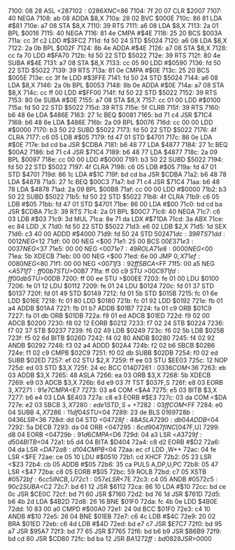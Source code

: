 7100: 08 28        ASL    <$28
7102: 02 86        XNC    <$86
7104: 7f 20 07     CLR    $2007
7107: 40           NEGA
7108: ab 08        ADDA   $8,X
710a: 28 02        BVC    $000E
710c: 86 81        LDA    #$81
710e: a7 08        STA    $8,X
7110: 39           RTS
7111: a6 08        LDA    $8,X
7113: 2a 01        BPL    $0016
7115: 40           NEGA
7116: 81 4e        CMPA   #$4E
7118: 25 20        BCS    $003A
711a: cc 3f c2     LDD    #$3FC2
711d: fd 50 24     STD    $5024
7120: a6 08        LDA    $8,X
7122: 2a 0b        BPL    $002F
7124: 8b 4e        ADDA   #$4E
7126: a7 08        STA    $8,X
7128: cc fa 70     LDD    #$FA70
712b: fd 50 22     STD    $5022
712e: 39           RTS
712f: 80 4e        SUBA   #$4E
7131: a7 08        STA    $8,X
7133: cc 05 90     LDD    #$0590
7136: fd 50 22     STD    $5022
7139: 39           RTS
713a: 81 0e        CMPA   #$0E
713c: 25 20        BCS    $005E
713e: cc 3f fe     LDD    #$3FFE
7141: fd 50 24     STD    $5024
7144: a6 08        LDA    $8,X
7146: 2a 0b        BPL    $0053
7148: 8b 0e        ADDA   #$0E
714a: a7 08        STA    $8,X
714c: cc ff 00     LDD    #$FF00
714f: fd 50 22     STD    $5022
7152: 39           RTS
7153: 80 0e        SUBA   #$0E
7155: a7 08        STA    $8,X
7157: cc 01 00     LDD    #$0100
715a: fd 50 22     STD    $5022
715d: 39           RTS
715e: 5f           CLRB
715f: 39           RTS
7160: b6 48 6e     LDA    $486E
7163: 27 1c        BEQ    $0081
7165: bd 71 c4     JSR    $71C4
7168: b6 48 6e     LDA    $486E
716b: 2a 09        BPL    $0076
716d: cc 00 00     LDD    #$0000
7170: b3 50 22     SUBD   $5022
7173: fd 50 22     STD    $5022
7176: 4f           CLRA
7177: c6 05        LDB    #$05
7179: fd 47 01     STD    $4701
717c: 86 0e        LDA    #$0E
717e: bd cd ba     JSR    $CDBA
7181: b6 48 77     LDA    $4877
7184: 27 1c        BEQ    $00A2
7186: bd 71 c4     JSR    $71C4
7189: b6 48 77     LDA    $4877
718c: 2a 09        BPL    $0097
718e: cc 00 00     LDD    #$0000
7191: b3 50 22     SUBD   $5022
7194: fd 50 22     STD    $5022
7197: 4f           CLRA
7198: c6 05        LDB    #$05
719a: fd 47 01     STD    $4701
719d: 86 1c        LDA    #$1C
719f: bd cd ba     JSR    $CDBA
71a2: b6 48 78     LDA    $4878
71a5: 27 1c        BEQ    $00C3
71a7: bd 71 c4     JSR    $71C4
71aa: b6 48 78     LDA    $4878
71ad: 2a 09        BPL    $00B8
71af: cc 00 00     LDD    #$0000
71b2: b3 50 22     SUBD   $5022
71b5: fd 50 22     STD    $5022
71b8: 4f           CLRA
71b9: c6 05        LDB    #$05
71bb: fd 47 01     STD    $4701
71be: 86 00        LDA    #$00
71c0: bd cd ba     JSR    $CDBA
71c3: 39           RTS
71c4: 2a 01        BPL    $00C7
71c6: 40           NEGA
71c7: c6 03        LDB    #$03
71c9: 3d           MUL
71ca: 8e 71 da     LDX    #$71DA
71cd: 3a           ABX
71ce: ec 84        LDD    ,X
71d0: fd 50 22     STD    $5022
71d3: e6 02        LDB    $2,X
71d5: 1d           SEX
71d6: c3 40 00     ADDD   #$4000
71d9: fd 50 24     STD    $5024
71dc: 39           RTS
71dd: 00 12        NEG    <$12
71df: 00 00        NEG    <$00
71e1: 25 00        BCS    $00E3
71e3: 00 37        NEG    <$37
71e5: 00 00        NEG    <$00
71e7: 49           ROLA
71e8: 00 00        NEG    <$00
71ea: 5b           XDECB
71eb: 00 00        NEG    <$00
71ed: 6e 00        JMP    $0,X
71ef: 00 80        NEG    <$80
71f1: 00 00        NEG    <$00
71f3: 92 ff        SBCA   <$FF
71f5: 00 a5        NEG    <$A5
71f7: ff 00 b7     STU    >$00B7
71fa: ff 00 c9     STU    >$00C9
71fd: ff 00 db     STU    >$00DB
7200: ff 00 ee     STU    >$00EE
7203: fe 01 00     LDU    $0100
7206: fe 01 12     LDU    $0112
7209: fe 01 24     LDU    $0124
720c: fd 01 37     STD    $0137
720f: fd 01 49     STD    $0149
7212: fd 01 5b     STD    $015B
7215: fc 01 6e     LDD    $016E
7218: fc 01 80     LDD    $0180
721b: fc 01 92     LDD    $0192
721e: fb 01 a4     ADDB   $01A4
7221: fb 01 b7     ADDB   $01B7
7224: fa 01 c9     ORB    $01C9
7227: fa 01 db     ORB    $01DB
722a: f9 01 ed     ADCB   $01ED
722d: f9 02 00     ADCB   $0200
7230: f8 02 12     EORB   $0212
7233: f7 02 24     STB    $0224
7236: f7 02 37     STB    $0237
7239: f6 02 49     LDB    $0249
723c: f6 02 5b     LDB    $025B
723f: f5 02 6d     BITB   $026D
7242: f4 02 80     ANDB   $0280
7245: f4 02 92     ANDB   $0292
7248: f3 02 a4     ADDD   $02A4
724b: f2 02 b6     SBCB   $02B6
724e: f1 02 c9     CMPB   $02C9
7251: f0 02 db     SUBB   $02DB
7254: f0 02 ed     SUBB   $02ED
7257: ef 02        STU    $2,X
7259: ff ee 03     STU    $EE03
725c: 12           NOP
725d: ed 03        STD    $3,X
725f: 24 ec        BCC    $014D
7261: 03 36        COM    <$36
7263: eb 03        ADDB   $3,X
7265: 48           ASLA
7266: ea 03        ORB    $3,X
7268: 5b           XDECB
7269: e9 03        ADCB   $3,X
726b: 6d e9 03 7f  TST    $037F,S
726f: e8 03        EORB   $3,X
7271: 91 e7        CMPA   <$E7
7273: 03 a4        COM    <$A4
7275: e5 03        BITB   $3,X
7277: b6 e4 03     LDA    $E403
727a: c8 e3        EORB   #$E3
727c: 03 da        COM    <$DA
727e: e2 03        SBCB   $3,X
7280: ed e1        STD    ,S++
7282: 03 ff        COM    <$FF
7284: e0 04        SUBB   $4,X
7286: 11 df 04     STU    <$04
7289: 23 de        BLS    $0169
728b: 04 36        LSR    <$36
728d: dd 04        STD    <$04
728f: 48           ASLA
7290: db 04        ADDB   <$04
7292: 5a           DECB
7293: da 04        ORB    <$04
7295: 6c d9 04 7f  INC    [$047F,U]
7299: d8 04        EORB   <$04
729b: 91 d6        CMPA   <$D6
729d: 04 a3        LSR    <$A3
729f: d5 04        BITB   <$04
72a1: b5 d4 04     BITA   $D404
72a4: c8 d2        EORB   #$D2
72a6: 04 da        LSR    <$DA
72a8: d1 04        CMPB   <$04
72aa: ec cf        LDD    ,W++
72ac: 04 fe        LSR    <$FE
72ae: ce 05 10     LDU    #$0510
72b1: cd           XHCF
72b2: 05 23        LSR    <$23
72b4: cb 05        ADDB   #$05
72b6: 35 ca        PULS   A,DP,U,PC
72b8: 05 47        LSR    <$47
72ba: c8 05        EORB   #$05
72bc: 59           ROLB
72bd: c7 05        XSTB   #$05
72bf: 6c c5        INC    B,U
72c1: 05 7e        LSR    <$7E
72c3: c4 05        ANDB   #$05
72c5: 90 c2        SUBA   <$C2
72c7: bd 61 12     JSR    $6112
72ca: 86 10        LDA    #$10
72cc: bd ce 0c     JSR    $CE0C
72cf: bd 71 60     JSR    $7160
72d2: bd 76 1d     JSR    $761D
72d5: b6 4b 2d     LDA    $4B2D
72d8: 26 16        BNE    $01F0
72da: fc 4b 0e     LDD    $4B0E
72dd: 10 83 00 a0  CMPD   #$00A0
72e1: 24 0d        BCC    $01F0
72e3: c4 10        ANDB   #$10
72e5: 26 04        BNE    $01EB
72e7: c6 4c        LDB    #$4C
72e9: 20 02        BRA    $01ED
72eb: c6 4d        LDB    #$4D
72ed: bd e7 c7     JSR    $E7C7
72f0: bd 95 a7     JSR    $95A7
72f3: bd 77 65     JSR    $7765
72f6: bd b6 b9     JSR    $B6B9
72f9: bd cd 80     JSR    $CD80
72fc: bd ba 12     JSR    $BA12
72ff: bd 08 28     JSR    >$0000
